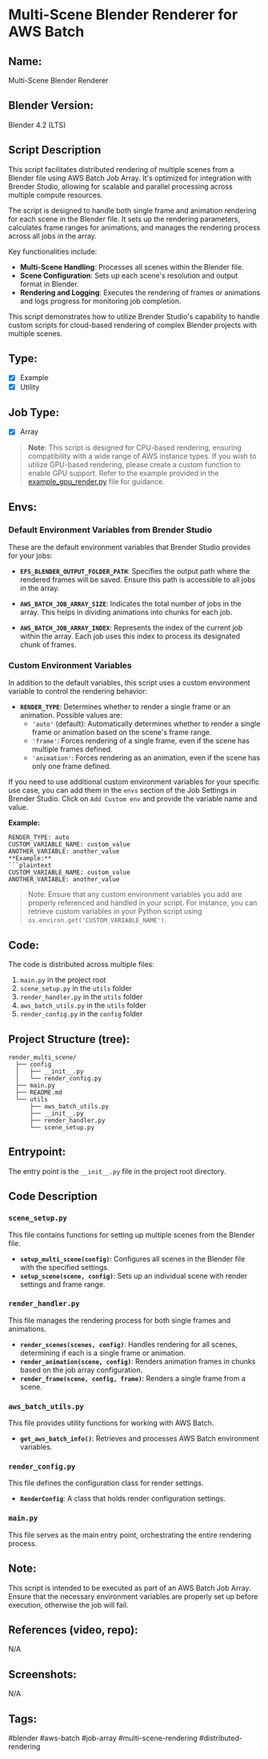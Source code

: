 # Multi-Scene Blender Renderer for AWS Batch

## Name:
Multi-Scene Blender Renderer

## Blender Version:
Blender 4.2 (LTS)

## Script Description
This script facilitates distributed rendering of multiple scenes from a Blender file using AWS Batch Job Array. It's optimized for integration with Brender Studio, allowing for scalable and parallel processing across multiple compute resources.

The script is designed to handle both single frame and animation rendering for each scene in the Blender file. It sets up the rendering parameters, calculates frame ranges for animations, and manages the rendering process across all jobs in the array.

Key functionalities include:
- **Multi-Scene Handling**: Processes all scenes within the Blender file.
- **Scene Configuration**: Sets up each scene's resolution and output format in Blender.
- **Rendering and Logging**: Executes the rendering of frames or animations and logs progress for monitoring job completion.

This script demonstrates how to utilize Brender Studio's capability to handle custom scripts for cloud-based rendering of complex Blender projects with multiple scenes.

## Type:
- [x] Example
- [x] Utility

## Job Type:
- [x] Array


> **Note**: This script is designed for CPU-based rendering, ensuring compatibility with a wide range of AWS instance types. If you wish to utilize GPU-based rendering, please create a custom function to enable GPU support. Refer to the example provided in the [example_gpu_render.py](path/to/example_gpu_render.py) file for guidance.

## Envs:

### Default Environment Variables from Brender Studio
These are the default environment variables that Brender Studio provides for your jobs:

- **`EFS_BLENDER_OUTPUT_FOLDER_PATH`**: Specifies the output path where the rendered frames will be saved. Ensure this path is accessible to all jobs in the array.
  
- **`AWS_BATCH_JOB_ARRAY_SIZE`**: Indicates the total number of jobs in the array. This helps in dividing animations into chunks for each job.
  
- **`AWS_BATCH_JOB_ARRAY_INDEX`**: Represents the index of the current job within the array. Each job uses this index to process its designated chunk of frames.

### Custom Environment Variables
In addition to the default variables, this script uses a custom environment variable to control the rendering behavior:

- **`RENDER_TYPE`**: Determines whether to render a single frame or an animation. Possible values are:
  - `'auto'` (default): Automatically determines whether to render a single frame or animation based on the scene's frame range.
  - `'frame'`: Forces rendering of a single frame, even if the scene has multiple frames defined.
  - `'animation'`: Forces rendering as an animation, even if the scene has only one frame defined.

If you need to use additional custom environment variables for your specific use case, you can add them in the `envs` section of the Job Settings in Brender Studio. Click on `Add Custom env` and provide the variable name and value.

**Example:**
```plaintext
RENDER_TYPE: auto
CUSTOM_VARIABLE_NAME: custom_value
ANOTHER_VARIABLE: another_value
**Example:**
```plaintext
CUSTOM_VARIABLE_NAME: custom_value
ANOTHER_VARIABLE: another_value
```

>Note: Ensure that any custom environment variables you add are properly referenced and handled in your script. For instance, you can retrieve custom variables in your Python script using `os.environ.get('CUSTOM_VARIABLE_NAME')`.

## Code:
The code is distributed across multiple files:

1. `main.py` in the project root
2. `scene_setup.py` in the `utils` folder
3. `render_handler.py` in the `utils` folder
4. `aws_batch_utils.py` in the `utils` folder
5. `render_config.py` in the `config` folder

## Project Structure (tree):
```
render_multi_scene/
  ├── config
  │   ├── __init__.py
  │   └── render_config.py
  ├── main.py
  ├── README.md
  └── utils
      ├── aws_batch_utils.py
      ├── __init__.py
      ├── render_handler.py
      └── scene_setup.py
```

## Entrypoint:
The entry point is the `__init__.py` file in the project root directory.

## Code Description

### `scene_setup.py`
This file contains functions for setting up multiple scenes from the Blender file.

- **`setup_multi_scene(config)`**: Configures all scenes in the Blender file with the specified settings.
- **`setup_scene(scene, config)`**: Sets up an individual scene with render settings and frame range.

### `render_handler.py`
This file manages the rendering process for both single frames and animations.

- **`render_scenes(scenes, config)`**: Handles rendering for all scenes, determining if each is a single frame or animation.
- **`render_animation(scene, config)`**: Renders animation frames in chunks based on the job array configuration.
- **`render_frame(scene, config, frame)`**: Renders a single frame from a scene.


### `aws_batch_utils.py`
This file provides utility functions for working with AWS Batch.

- **`get_aws_batch_info()`**: Retrieves and processes AWS Batch environment variables.

### `render_config.py`
This file defines the configuration class for render settings.

- **`RenderConfig`**: A class that holds render configuration settings.

### `main.py`
This file serves as the main entry point, orchestrating the entire rendering process.

## Note:
This script is intended to be executed as part of an AWS Batch Job Array. Ensure that the necessary environment variables are properly set up before execution, otherwise the job will fail.

## References (video, repo):
N/A

## Screenshots:
N/A

## Tags:
#blender #aws-batch #job-array #multi-scene-rendering #distributed-rendering
